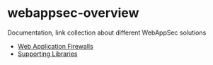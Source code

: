 # webappsec-overview
Documentation, link collection about different WebAppSec solutions

- [Web Application Firewalls](firewall.md)
- [Supporting Libraries](libraries.md)
